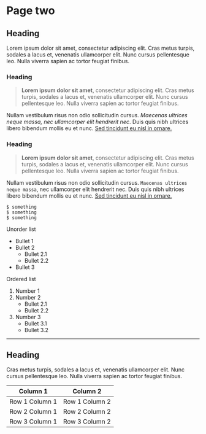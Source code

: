 # Page two

## Heading

Lorem ipsum dolor sit amet, consectetur adipiscing elit. Cras metus turpis, sodales a lacus et, venenatis ullamcorper elit. Nunc cursus pellentesque leo. Nulla viverra sapien ac tortor feugiat finibus.

### Heading

> **Lorem ipsum dolor sit amet**, consectetur adipiscing elit. Cras metus turpis, sodales a lacus et, venenatis ullamcorper elit. Nunc cursus pellentesque leo. Nulla viverra sapien ac tortor feugiat finibus.

Nullam vestibulum risus non odio sollicitudin cursus. _Maecenas ultrices neque massa, nec ullamcorper elit hendrerit nec_. Duis quis nibh ultrices libero bibendum mollis eu et nunc. [Sed tincidunt eu nisl in ornare.](https://www.example.com)

### Heading

> **Lorem ipsum dolor sit amet**, consectetur adipiscing elit. Cras metus turpis, sodales a lacus et, venenatis ullamcorper elit. Nunc cursus pellentesque leo. Nulla viverra sapien ac tortor feugiat finibus.

Nullam vestibulum risus non odio sollicitudin cursus. `Maecenas ultrices neque massa`, nec ullamcorper elit hendrerit nec. Duis quis nibh ultrices libero bibendum mollis eu et nunc. [Sed tincidunt eu nisl in ornare.](https://www.example.com)

```
$ something
$ something
$ something
```

Unorder list

- Bullet 1
- Bullet 2
	- Bullet 2.1
	- Bullet 2.2
- Bullet 3

Ordered list

1. Number 1
2. Number 2
	- Bullet 2.1
	- Bullet 2.2
3. Number 3
	- Bullet 3.1
	- Bullet 3.2


---

## Heading

Cras metus turpis, sodales a lacus et, venenatis ullamcorper elit. Nunc cursus pellentesque leo. Nulla viverra sapien ac tortor feugiat finibus.

|Column 1|Column 2|
|--------|--------|
|Row 1 Column 1|Row 1 Column 2|
|Row 2 Column 1|Row 2 Column 2|
|Row 3 Column 1|Row 3 Column 2|